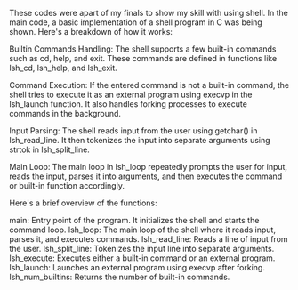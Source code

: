 These codes were apart of my finals to show my skill with using shell.
In the main code, a basic implementation of a shell program in C was being shown. Here's a breakdown of how it works:

Builtin Commands Handling: The shell supports a few built-in commands such as cd, help, and exit. These commands are defined in functions like lsh_cd, lsh_help, and lsh_exit.

Command Execution: If the entered command is not a built-in command, the shell tries to execute it as an external program using execvp in the lsh_launch function. It also handles forking processes to execute commands in the background.

Input Parsing: The shell reads input from the user using getchar() in lsh_read_line. It then tokenizes the input into separate arguments using strtok in lsh_split_line.

Main Loop: The main loop in lsh_loop repeatedly prompts the user for input, reads the input, parses it into arguments, and then executes the command or built-in function accordingly.

Here's a brief overview of the functions:

main: Entry point of the program. It initializes the shell and starts the command loop.
lsh_loop: The main loop of the shell where it reads input, parses it, and executes commands.
lsh_read_line: Reads a line of input from the user.
lsh_split_line: Tokenizes the input line into separate arguments.
lsh_execute: Executes either a built-in command or an external program.
lsh_launch: Launches an external program using execvp after forking.
lsh_num_builtins: Returns the number of built-in commands.
